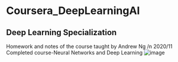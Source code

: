 # Coursera_DeepLearningAI
## Deep Learning Specialization
Homework and notes of the course taught by Andrew Ng
/n
2020/11 Completed course-Neural Networks and Deep Learning
![image](https://user-images.githubusercontent.com/43316976/132114666-5d09966f-0f6c-4a7c-be5a-1706d05b0b04.png)
